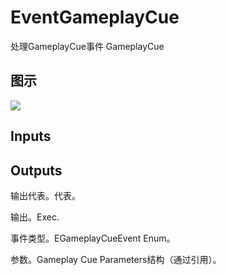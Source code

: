 # EventGameplayCue

处理GameplayCue事件 GameplayCue

## 图示

![]($-20221218-17451691.png)

## Inputs

## Outputs

输出代表。代表。

输出。Exec.

事件类型。EGameplayCueEvent Enum。

参数。Gameplay Cue Parameters结构（通过引用）。
